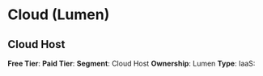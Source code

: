 # Cloud (Lumen)

## Cloud Host

**Free Tier**: 
**Paid Tier**: 
**Segment**: Cloud Host
**Ownership**: Lumen
**Type**: IaaS: 
